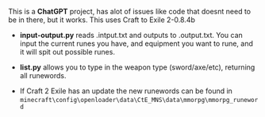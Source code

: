 This is a **ChatGPT** project, has alot of issues like code that doesnt need to be in there, but it works. This uses Craft to Exile 2-0.8.4b
- **input-output.py** reads .intput.txt and outputs to .output.txt. You can input the current runes you have, and equipment you want to rune, and it will spit out possible runes.
+ **list.py** allows you to type in the weapon type (sword/axe/etc), returning all runewords.
- If Craft 2 Exile has an update the new runewords can be found in `minecraft\config\openloader\data\CtE_MNS\data\mmorpg\mmorpg_runeword`
